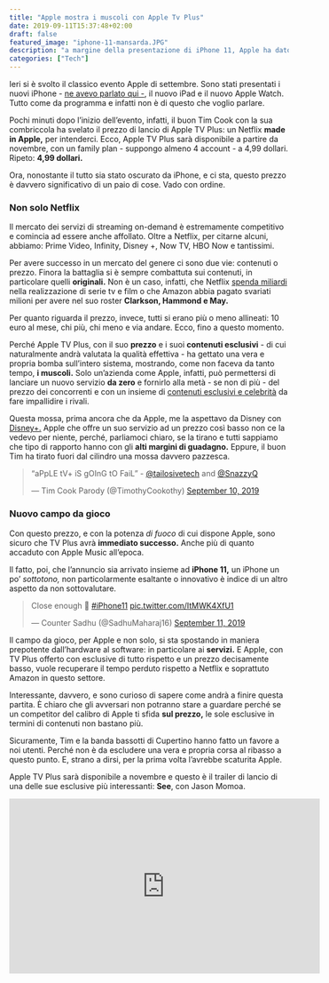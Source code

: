 ```yaml
---
title: "Apple mostra i muscoli con Apple Tv Plus"
date: 2019-09-11T15:37:48+02:00
draft: false
featured_image: "iphone-11-mansarda.JPG"
description: "a margine della presentazione di iPhone 11, Apple ha dato nuove informazioni su Apple TV Plus"
categories: ["Tech"]
---
```



Ieri si è svolto il classico evento Apple di settembre. Sono stati presentati i nuovi iPhone - <a href="https://la-mansarda.com/" target="_blank" rel="nofollow" title="home">ne avevo parlato qui -</a>, il nuovo iPad e il nuovo Apple Watch. Tutto come da programma e infatti non è di questo che voglio parlare. 

Pochi minuti dopo l’inizio dell’evento, infatti, il buon Tim Cook con la sua combriccola ha svelato il prezzo di lancio di Apple TV Plus: un Netflix **made in Apple,** per intenderci. Ecco, Apple TV Plus sarà disponibile a partire da novembre, con un family plan - suppongo almeno 4 account - a 4,99 dollari. Ripeto: **4,99 dollari.**

Ora, nonostante il tutto sia stato oscurato da iPhone, e ci sta, questo prezzo è davvero significativo di un paio di cose. Vado con ordine. 

### Non solo Netflix
Il mercato dei servizi di streaming on-demand è estremamente competitivo e comincia ad essere anche affollato. Oltre a Netflix, per citarne alcuni, abbiamo: Prime Video, Infinity, Disney +, Now TV, HBO Now e tantissimi. 

Per avere successo in un mercato del genere ci sono due vie: contenuti o prezzo. Finora la battaglia si è sempre combattuta sui contenuti, in particolare quelli **originali.** Non è un caso, infatti, che Netflix <a href="https://variety.com/2019/digital/news/netflix-content-spending-2019-15-billion-1203112090/" target="_blank" rel="nofollow" title="home">spenda miliardi</a> nella realizzazione di serie tv e film o che Amazon abbia pagato svariati milioni per avere nel suo roster **Clarkson, Hammond e May.** 

Per quanto riguarda il prezzo, invece, tutti si erano più o meno allineati: 10 euro al mese, chi più, chi meno e via andare. Ecco, fino a questo momento. 

Perché Apple TV Plus, con il suo **prezzo** e i suoi **contenuti esclusivi** - di cui naturalmente andrà valutata la qualità effettiva - ha gettato una vera e propria bomba sull’intero sistema, mostrando, come non faceva da tanto tempo, **i muscoli.** Solo un’azienda come Apple, infatti, può permettersi di lanciare un nuovo servizio **da zero** e fornirlo alla metà - se non di più - del prezzo dei concorrenti e con un insieme di <a href="https://www.nytimes.com/2019/03/25/technology/apple-news-streaming-service.html" target="_blank" rel="nofollow" title="home">contenuti esclusivi e celebrità</a> da fare impallidire i rivali. 

Questa mossa, prima ancora che da Apple, me la aspettavo da Disney con <a href="https://preview.disneyplus.com" target="_blank" rel="nofollow" title="home">Disney+.</a> Apple che offre un suo servizio ad un prezzo così basso non ce la vedevo per niente, perché, parliamoci chiaro, se la tirano e tutti sappiamo che tipo di rapporto hanno con gli **alti margini di guadagno.** Eppure, il buon Tim ha tirato fuori dal cilindro una mossa davvero pazzesca.

<blockquote class="twitter-tweet"><p lang="en" dir="ltr">“aPpLE tV+ iS gOInG tO FaiL” - <a href="https://twitter.com/tailosivetech?ref_src=twsrc%5Etfw">@tailosivetech</a> and <a href="https://twitter.com/SnazzyQ?ref_src=twsrc%5Etfw">@SnazzyQ</a></p>&mdash; Tim Cook Parody (@TimothyCookothy) <a href="https://twitter.com/TimothyCookothy/status/1171474756396183553?ref_src=twsrc%5Etfw">September 10, 2019</a></blockquote> <script async src="https://platform.twitter.com/widgets.js" charset="utf-8"></script>

### Nuovo campo da gioco
Con questo prezzo, e con la potenza *di fuoco* di cui dispone Apple, sono sicuro che TV Plus avrà **immediato successo.** Anche più di quanto accaduto con Apple Music all’epoca. 

Il fatto, poi, che l’annuncio sia arrivato insieme ad **iPhone 11,** un iPhone un po’ *sottotono,* non particolarmente esaltante o innovativo è indice di un altro aspetto da non sottovalutare.

<blockquote class="twitter-tweet"><p lang="en" dir="ltr">Close enough 🤔 <a href="https://twitter.com/hashtag/iPhone11?src=hash&amp;ref_src=twsrc%5Etfw">#iPhone11</a> <a href="https://t.co/ItMWK4XfU1">pic.twitter.com/ItMWK4XfU1</a></p>&mdash; Counter Sadhu (@SadhuMaharaj16) <a href="https://twitter.com/SadhuMaharaj16/status/1171722344320028672?ref_src=twsrc%5Etfw">September 11, 2019</a></blockquote> <script async src="https://platform.twitter.com/widgets.js" charset="utf-8"></script>

Il campo da gioco, per Apple e non solo, si sta spostando in maniera prepotente dall’hardware al software: in particolare ai **servizi.** E Apple, con TV Plus offerto con esclusive di tutto rispetto e un prezzo decisamente basso, vuole recuperare il tempo perduto rispetto a Netflix e soprattuto Amazon in questo settore. 

Interessante, davvero, e sono curioso di sapere come andrà a finire questa partita. È chiaro che gli avversari non potranno stare a guardare perché se un competitor del calibro di Apple ti sfida **sul prezzo,** le sole esclusive in termini di contenuti non bastano più. 

Sicuramente, Tim e la banda bassotti di Cupertino hanno fatto un favore a noi utenti. Perché non è da escludere una vera e propria corsa al ribasso a questo punto. E, strano a dirsi, per la prima volta l’avrebbe scaturita Apple. 

Apple TV Plus sarà disponibile a novembre e questo è il trailer di lancio di una delle sue esclusive più interessanti: **See**, con Jason Momoa. 

<iframe width="560" height="315" src="https://www.youtube.com/embed/7Rg0y7NT1gU" frameborder="0" allow="accelerometer; autoplay; encrypted-media; gyroscope; picture-in-picture" allowfullscreen></iframe>